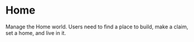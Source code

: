 # Home
Manage the Home world. Users need to find a place to build, make a claim, set a home, and live in it.
